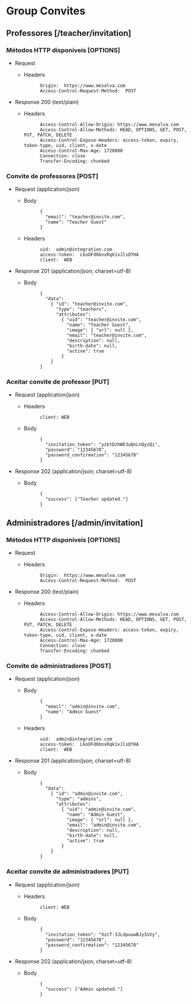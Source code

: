 # Group Convites

## Professores [/teacher/invitation]
### Métodos HTTP disponíveis [OPTIONS]

+ Request
    + Headers

                Origin:  https://www.mesalva.com
                Access-Control-Request-Method:  POST


+ Response 200 (text/plain)
    + Headers

                Access-Control-Allow-Origin: https://www.mesalva.com
                Access-Control-Allow-Methods: HEAD, OPTIONS, GET, POST, PUT, PATCH, DELETE
                Access-Control-Expose-Headers: access-token, expiry, token-type, uid, client, x-date
                Access-Control-Max-Age: 1728000
                Connection: close
                Transfer-Encoding: chunked


### Convite de professores [POST]

+ Request (application/json)
    + Body

                {
                  "email": "teacher@invite.com",
                  "name": "Teacher Guest"
                }

    + Headers

                uid:  admin@integration.com
                access-token:  LkoOFd6bnxRqk1xJlsQYHA
                client:  WEB

+ Response 201 (application/json; charset=utf-8)
    + Body

                {
                  "data":
                    { "id": "teacher@invite.com",
                      "type": "teachers",
                      "attributes":
                        { "uid": "teacher@invite.com",
                          "name": "Teacher Guest",
                          "image": { "url": null },
                          "email": "teacher@invite.com",
                          "description": null,
                          "birth-date": null,
                          "active": true
                        }
                    }
                }


### Aceitar convite de professor [PUT]

+ Request (application/json)
    + Headers

                client: WEB

    + Body

                {
                  "invitation_token": "yzktDzhWE3uQnLnQyzQi",
                  "password": "12345678",
                  "password_confirmation": "12345678"
                }

+ Response 202 (application/json; charset=utf-8)
    + Body

                {
                  "success": ["Teacher updated."]
                }



## Administradores [/admin/invitation]
### Métodos HTTP disponíveis [OPTIONS]

+ Request
    + Headers

                Origin:  https://www.mesalva.com
                Access-Control-Request-Method:  POST


+ Response 200 (text/plain)
    + Headers

                Access-Control-Allow-Origin: https://www.mesalva.com
                Access-Control-Allow-Methods: HEAD, OPTIONS, GET, POST, PUT, PATCH, DELETE
                Access-Control-Expose-Headers: access-token, expiry, token-type, uid, client, x-date
                Access-Control-Max-Age: 1728000
                Connection: close
                Transfer-Encoding: chunked


### Convite de administradores [POST]

+ Request (application/json)
    + Body

                {
                  "email": "admin@invite.com",
                  "name": "Admin Guest"
                }

    + Headers

                uid:  admin@integration.com
                access-token:  LkoOFd6bnxRqk1xJlsQYHA
                client:  WEB

+ Response 201 (application/json; charset=utf-8)
    + Body

                {
                  "data":
                    { "id": "admin@invite.com",
                      "type": "admins",
                      "attributes":
                        { "uid": "admin@invite.com",
                          "name": "Admin Guest",
                          "image": { "url": null },
                          "email": "admin@invite.com",
                          "description": null,
                          "birth-date": null,
                          "active": true
                        }
                    }
                }


### Aceitar convite de administradores [PUT]

+ Request (application/json)
    + Headers

                client: WEB

    + Body

                {
                  "invitation_token": "XzcT-3JLdpuuwBJy3sVy",
                  "password": "12345678",
                  "password_confirmation": "12345678"
                }

+ Response 202 (application/json; charset=utf-8)
    + Body

                {
                  "success": ["Admin updated."]
                }
